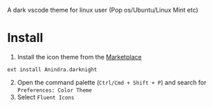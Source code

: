 A dark vscode theme for linux user (Pop os/Ubuntu/Linux Mint etc)

# Install
1. Install the icon theme from the [Marketplace](https://marketplace.visualstudio.com/items?itemName=Anindra.codeavenge)
```shell
ext install Anindra.darknight
```
2. Open the command palette (`Ctrl/Cmd + Shift + P`) and search for `Preferences: Color Theme`
3. Select `Fluent Icons`
